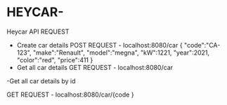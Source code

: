# HEYCAR-
Heycar 
API REQUEST 
- Create car details
 POST REQUEST - localhost:8080/car
                {
        "code":"CA-123",
        "make":"Renault",
        "model":"megna",
        "kW":1221,
        "year":2021,
        "color":"red",
        "price":411
    }
- Get all car details
GET REQUEST - localhost:8080/car

-Get all car details by id
             
GET REQUEST - localhost:8080/car/{code }


               

